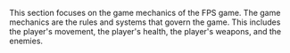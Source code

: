 This section focuses on the game mechanics of the FPS game. The game mechanics are the rules and systems that govern the game. This includes the player's movement, the player's health, the player's weapons, and the enemies.